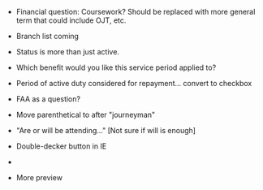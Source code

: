 - Financial question: Coursework? Should be replaced with more general term that could include OJT, etc.
- Branch list coming
- Status is more than just active.
- Which benefit would you like this service period applied to?
- Period of active duty considered for repayment... convert to checkbox
- FAA as a question?
- Move parenthetical to after "journeyman"
- "Are or will be attending..." [Not sure if will is enough]
- Double-decker button in IE
- 




- More preview
